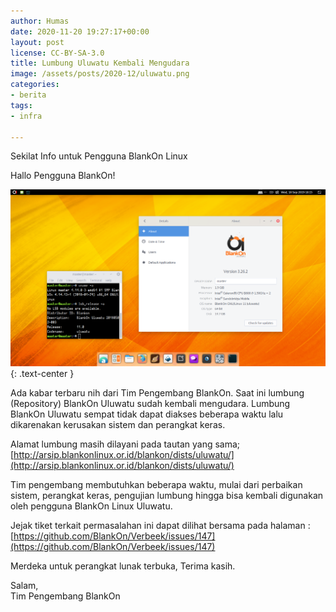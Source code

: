 ```yaml
---
author: Humas
date: 2020-11-20 19:27:17+00:00
layout: post
license: CC-BY-SA-3.0
title: Lumbung Uluwatu Kembali Mengudara
image: /assets/posts/2020-12/uluwatu.png
categories:
- berita
tags:
- infra

---
```

Sekilat Info untuk Pengguna BlankOn Linux

Hallo Pengguna BlankOn!

![](/assets/posts/2020-12/uluwatu-desktop.png){: .text-center }

Ada kabar terbaru nih dari Tim Pengembang BlankOn. Saat ini lumbung (Repository) BlankOn Uluwatu sudah kembali mengudara. Lumbung BlankOn Uluwatu sempat tidak dapat diakses beberapa waktu lalu dikarenakan kerusakan sistem dan perangkat keras.

Alamat lumbung masih dilayani pada tautan yang sama; [http://arsip.blankonlinux.or.id/blankon/dists/uluwatu/](http://arsip.blankonlinux.or.id/blankon/dists/uluwatu/)

Tim pengembang membutuhkan beberapa waktu, mulai dari perbaikan sistem, perangkat keras, pengujian lumbung hingga bisa kembali digunakan oleh pengguna BlankOn Linux Uluwatu.

Jejak tiket terkait permasalahan ini dapat dilihat bersama pada halaman :
[https://github.com/BlankOn/Verbeek/issues/147](https://github.com/BlankOn/Verbeek/issues/147)

Merdeka untuk perangkat lunak terbuka, Terima kasih.

Salam,  
Tim Pengembang BlankOn
